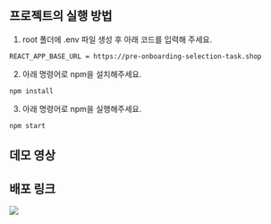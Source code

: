 ## 프로젝트의 실행 방법
1. root 폴더에 .env 파일 생성 후 아래 코드를 입력해 주세요.
```
REACT_APP_BASE_URL = https://pre-onboarding-selection-task.shop 
```
2. 아래 명령어로 npm을 설치해주세요.
```
npm install
```
3. 아래 명령어로 npm을 실행해주세요.
```
npm start
```

## 데모 영상

## 배포 링크



<img src="https://img.shields.io/badge/react-#000?style=flat-square&logo=react&logoColor=#61DBFB"/>




